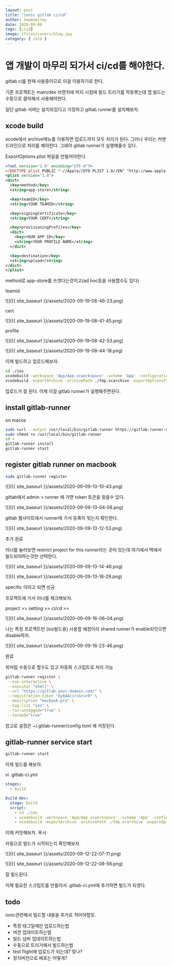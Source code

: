 ```yaml
---
layout: post
title: "ionic gitlab ci/cd"
author: teamsmiley
date: 2020-09-09
tags: [cicd]
image: /files/covers/blog.jpg
category: { cicd }
---
```


# 앱 개발이 마무리 되가서 ci/cd를 해야한다.

gitlab ci를 현재 사용중이므로 이걸 이용하기로 한다.

기존 프로젝트는 main/dev 브랜치에 머지 시점에 빌드 트리거를 작동햇는데 앱 빌드는 수동으로 클릭해서 사용해야한다.

일단 gitlab 서버는 설치되있다고 가정하고 gitlab runner를 설치해보자.

## xcode build

xcode에서 archive메뉴를 이용하면 업로드까지 모두 처리가 된다. 그러나 우리는 커맨드라인으로 처리를 해야한다. 그래야 gitlab runner가 실행해줄수 있다.

ExportOptions.plist 파일을 만들어야한다.

```xml
<?xml version="1.0" encoding="UTF-8"?>
<!DOCTYPE plist PUBLIC "-//Apple//DTD PLIST 1.0//EN" "http://www.apple.com/DTDs/PropertyList-1.0.dtd">
<plist version="1.0">
<dict>
  <key>method</key>
  <string>app-store</string>

  <key>teamID</key>
  <string>YOUR TEAMID</string>

  <key>signingCertificate</key>
  <string>YOUR CERT</string>

  <key>provisioningProfiles</key>
  <dict>
    <key>YOUR APP ID</key>
    <string>YOUR PROFILE NAME</string>
  </dict>

  <key>destination</key>
  <string>upload</string>
</dict>
</plist>
```

method로 app-store를 쓰겟다는것이고(ad hoc등을 사용할수도 있다)

teamid

![]({{ site_baseurl }}/assets/2020-09-19-08-46-23.png)

cert

![]({{ site_baseurl }}/assets/2020-09-19-08-41-45.png)

profile

![]({{ site_baseurl }}/assets/2020-09-19-08-42-53.png)

![]({{ site_baseurl }}/assets/2020-09-19-08-44-18.png)

이제 빌드하고 업로드해보자.

```bash
cd ./ios
xcodebuild -workspace 'App/App.xcworkspace' -scheme 'App' -configuration 'Release' -archivePath tmp.xcarchive archive # build and archive
xcodebuild -exportArchive -archivePath ./tmp.xcarchive -exportOptionsPlist ./ExportOptions.plist -exportPath ./exportIpaArchive/ # upload
```

업로드가 잘 된다. 이제 이걸 gitlab runner가 실행해주면된다.

## install gitlab-runner

on macos

```bash
sudo curl --output /usr/local/bin/gitlab-runner https://gitlab-runner-downloads.s3.amazonaws.com/latest/binaries/gitlab-runner-darwin-amd64
sudo chmod +x /usr/local/bin/gitlab-runner
cd ~
gitlab-runner install
gitlab-runner start
```

## register gitlab runner on macbook

```bash
sudo gitlab-runner register
```

![]({{ site_baseurl }}/assets/2020-09-09-13-10-43.png)

gitlab에서 admin > runner 에 가면 token 토큰을 찾을수 있다.

![]({{ site_baseurl }}/assets/2020-09-09-13-04-58.png)

gitlab 웹사이트에서 runner에 가서 등록이 됫는지 확인한다.

![]({{ site_baseurl }}/assets/2020-09-09-13-12-53.png)

추가 완료

러너를 눌러보면 restrict project for this runner라는 곳이 잇는데 여기에서 맥에서 빌드되야하는것만 선택한다.

![]({{ site_baseurl }}/assets/2020-09-09-13-14-46.png)

![]({{ site_baseurl }}/assets/2020-09-09-13-16-29.png)

specific 이라고 되면 성공

프로젝트에 가서 러너를 체크해보자.

project >> setting >> ci/cd >>

![]({{ site_baseurl }}/assets/2020-09-09-16-06-04.png)

나는 특정 프로젝트만 (ios빌드용) 사용할 예정이라 shared runner가 enable되잇으면 disable하자.

![]({{ site_baseurl }}/assets/2020-09-09-16-23-46.png)

완료

위처럼 수동으로 할수도 있고 자동화 스크립트로 처리 가능

```bash
gitlab-runner register \
 --non-interactive \
 --executor "shell" \
 --url "https://gitlab.your-domain.com/" \
 --registration-token "6y6A4circGrvrR" \
 --description "macbook-pro" \
 --tag-list "ios" \
 --run-untagged="true" \
 --locked="true"
```

참고로 설정은 ~/.gitlab-runner/config.toml 에 저장된다.

## gitlab-runner service start

```bash
gitlab-runner start
```

이제 빌드를 해보자.

vi .gitlab-ci.yml

```yml
stages:
  - build

build-dev:
  stage: build
  script:
    - cd ./ios
    - xcodebuild -workspace 'App/App.xcworkspace' -scheme 'App' -configuration 'Release' -archivePath tmp.xcarchive archive
    - xcodebuild -exportArchive -archivePath ./tmp.xcarchive -exportOptionsPlist ./ExportOptions.plist -exportPath ./exportIpaArchive/
```

이제 커밋해보자. 푸시

자동으로 빌드가 시작되는지 확인해보자.

![]({{ site_baseurl }}/assets/2020-09-12-22-07-11.png)

![]({{ site_baseurl }}/assets/2020-09-12-22-08-56.png)

잘 빌드된다.

이제 필요한 스크립트를 만들어서 .gitlab-ci.yml에 추가하면 빌드가 되겟다.

## todo

ionic관련해서 빌드할 내용을 추가로 적어야할듯.

- 특정 태그일때만 업로드하는법
- 버전 업데이트하는법
- 빌드 넘버 업데이트하는법
- 수동으로 트리거해서 빌드하는법
- test flight에 업로드가 되는데? 맞나?
- 정식버전으로 배포는 어떻게?
